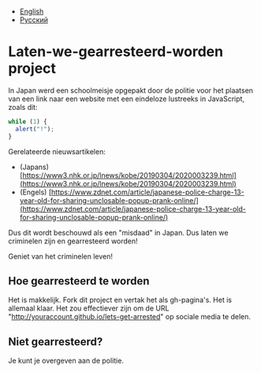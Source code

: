 - [English](README.md)
- [Русский](README.ru.md)

# Laten-we-gearresteerd-worden project

In Japan werd een schoolmeisje opgepakt door de politie voor het plaatsen van een link naar een website met een eindeloze lustreeks in JavaScript, zoals dit:

```js
while (1) {
  alert("!");
}
```

Gerelateerde nieuwsartikelen:

- (Japans) [https://www3.nhk.or.jp/lnews/kobe/20190304/2020003239.html](https://www3.nhk.or.jp/lnews/kobe/20190304/2020003239.html)
- (Engels) [https://www.zdnet.com/article/japanese-police-charge-13-year-old-for-sharing-unclosable-popup-prank-online/](https://www.zdnet.com/article/japanese-police-charge-13-year-old-for-sharing-unclosable-popup-prank-online/)

Dus dit wordt beschouwd als een "misdaad" in Japan. Dus laten we criminelen zijn en gearresteerd worden!

Geniet van het criminelen leven!

## Hoe gearresteerd te worden

Het is makkelijk. Fork dit project en vertak het als gh-pagina's. Het is allemaal klaar. Het zou effectiever zijn om de URL "http://youraccount.github.io/lets-get-arrested" op sociale media te delen.

## Niet gearresteerd?

Je kunt je overgeven aan de politie.
